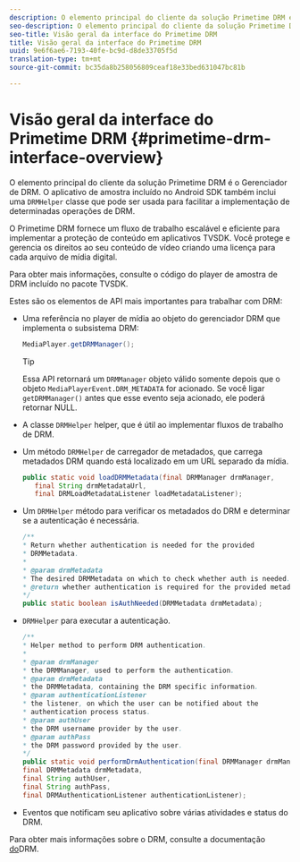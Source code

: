```yaml
---
description: O elemento principal do cliente da solução Primetime DRM é o Gerenciador de DRM. O aplicativo de amostra incluído no Android SDK também inclui uma classe DRMHelper que pode ser usada para facilitar a implementação de determinadas operações DRM.
seo-description: O elemento principal do cliente da solução Primetime DRM é o Gerenciador de DRM. O aplicativo de amostra incluído no Android SDK também inclui uma classe DRMHelper que pode ser usada para facilitar a implementação de determinadas operações DRM.
seo-title: Visão geral da interface do Primetime DRM
title: Visão geral da interface do Primetime DRM
uuid: 9e6f6ae6-7193-40fe-bc9d-d8de33705f5d
translation-type: tm+mt
source-git-commit: bc35da8b258056809ceaf18e33bed631047bc81b

---
```



# Visão geral da interface do Primetime DRM {#primetime-drm-interface-overview}

O elemento principal do cliente da solução Primetime DRM é o Gerenciador de DRM. O aplicativo de amostra incluído no Android SDK também inclui uma `DRMHelper` classe que pode ser usada para facilitar a implementação de determinadas operações de DRM.

<!--<a id="section_4DD54E085AB345FE9BE00865E56B28DB"></a>-->

O Primetime DRM fornece um fluxo de trabalho escalável e eficiente para implementar a proteção de conteúdo em aplicativos TVSDK. Você protege e gerencia os direitos ao seu conteúdo de vídeo criando uma licença para cada arquivo de mídia digital.

Para obter mais informações, consulte o código do player de amostra de DRM incluído no pacote TVSDK.

Estes são os elementos de API mais importantes para trabalhar com DRM:

* Uma referência no player de mídia ao objeto do gerenciador DRM que implementa o subsistema DRM:

   ```java
   MediaPlayer.getDRMManager();
   ```

   >[!TIP]
   >
   >Essa API retornará um `DRMManager` objeto válido somente depois que o objeto `MediaPlayerEvent.DRM_METADATA` for acionado. Se você ligar `getDRMManager()` antes que esse evento seja acionado, ele poderá retornar NULL.

* A classe `DRMHelper` helper, que é útil ao implementar fluxos de trabalho de DRM.
* Um método `DRMHelper` de carregador de metadados, que carrega metadados DRM quando está localizado em um URL separado da mídia.

   ```java
   public static void loadDRMMetadata(final DRMManager drmManager,  
      final String drmMetadataUrl,  
      final DRMLoadMetadataListener loadMetadataListener);
   ```

* Um `DRMHelper` método para verificar os metadados do DRM e determinar se a autenticação é necessária.

   ```java
   /** 
   * Return whether authentication is needed for the provided 
   * DRMMetadata. 
   * 
   * @param drmMetadata 
   * The desired DRMMetadata on which to check whether auth is needed. 
   * @return whether authentication is required for the provided metadata 
   */ 
   public static boolean isAuthNeeded(DRMMetadata drmMetadata);
   ```

* `DRMHelper` para executar a autenticação.

   ```java
   /** 
   * Helper method to perform DRM authentication. 
   * 
   * @param drmManager 
   * the DRMManager, used to perform the authentication. 
   * @param drmMetadata 
   * the DRMMetadata, containing the DRM specific information. 
   * @param authenticationListener 
   * the listener, on which the user can be notified about the 
   * authentication process status. 
   * @param authUser 
   * the DRM username provider by the user. 
   * @param authPass 
   * the DRM password provided by the user. 
   */ 
   public static void performDrmAuthentication(final DRMManager drmManager,  
   final DRMMetadata drmMetadata,  
   final String authUser,  
   final String authPass,  
   final DRMAuthenticationListener authenticationListener);
   ```

* Eventos que notificam seu aplicativo sobre várias atividades e status do DRM.

Para obter mais informações sobre o DRM, consulte a documentação [do](https://helpx.adobe.com/primetime/user-guide.html)DRM.
